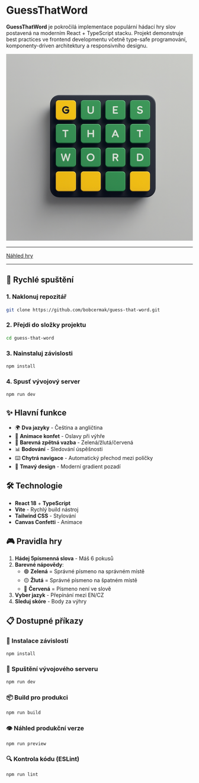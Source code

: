 # GuessThatWord

**GuessThatWord** je pokročilá implementace populární hádací hry slov postavená na moderním React + TypeScript stacku. Projekt demonstruje best practices ve frontend developmentu včetně type-safe programování, komponenty-driven architektury a responsivního designu.

![guess-that-word-image](/public/images/guess-that-word-image.png)

---

[Náhled hry](https://bobcermak.github.io/guess-that-word/)

---

## 🚀 Rychlé spuštění

### 1. Naklonuj repozitář

```bash
git clone https://github.com/bobcermak/guess-that-word.git
```

### 2. Přejdi do složky projektu

```bash
cd guess-that-word
```

### 3. Nainstaluj závislosti

```bash
npm install
```

### 4. Spusť vývojový server

```bash
npm run dev
```

## ✨ Hlavní funkce

- 🌍 **Dva jazyky** - Čeština a angličtina
- 🎊 **Animace konfet** - Oslavy při výhře
- 🎯 **Barevná zpětná vazba** - Zelená/žlutá/červená
- 📊 **Bodování** - Sledování úspěšnosti
- ⌨️ **Chytrá navigace** - Automatický přechod mezi políčky
- 🎨 **Tmavý design** - Moderní gradient pozadí

## 🛠️ Technologie

- **React 18** + **TypeScript**
- **Vite** - Rychlý build nástroj
- **Tailwind CSS** - Stylování
- **Canvas Confetti** - Animace

## 🎮 Pravidla hry

1. **Hádej 5písmenná slova** - Máš 6 pokusů
2. **Barevné nápovědy**:
   - 🟢 **Zelená** = Správné písmeno na správném místě
   - 🟡 **Žlutá** = Správné písmeno na špatném místě  
   - 🔴 **Červená** = Písmeno není ve slově
3. **Vyber jazyk** - Přepínání mezi EN/CZ
4. **Sleduj skóre** - Body za výhry

## 📋 Dostupné příkazy

### 🔧 Instalace závislostí

```bash
npm install
```

### 🚀 Spuštění vývojového serveru

```bash
npm run dev
```

### 📦 Build pro produkci

```bash
npm run build
```

### 👁️ Náhled produkční verze

```bash
npm run preview
```

### 🔍 Kontrola kódu (ESLint)

```bash
npm run lint
```